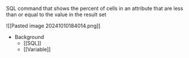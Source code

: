 SQL command that shows the percent of cells in an attribute that are less than or equal to the value in the result set

![[Pasted image 20241010184014.png]]

- Background
	- [[SQL]]
	- [[Variable]]